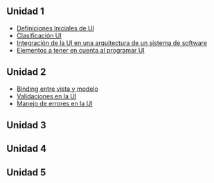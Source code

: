 Unidad 1
--------

-   [Definiciones Iniciales de UI](definiciones-iniciales-de-ui.html)
-   [Clasificación UI](clasificacion-ui.html)
-   [Integración de la UI en una arquitectura de un sistema de software](integracion-de-la-ui-en-una-arquitectura-de-un-sistema-de-software.html)
-   [Elementos a tener en cuenta al programar UI](elementos-a-tener-en-cuenta-al-programar-ui.html)

Unidad 2
--------

-   [Binding entre vista y modelo](binding-entre-vista-y-modelo.html)
-   [Validaciones en la UI](validaciones-en-la-ui.html)
-   [Manejo de errores en la UI](manejo-de-errores-en-la-ui.html)

Unidad 3
--------

Unidad 4
--------

Unidad 5
--------
